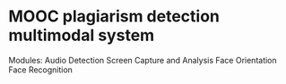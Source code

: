 # MOOC plagiarism detection multimodal system
 
Modules:
  Audio Detection
  Screen Capture and Analysis
  Face Orientation
  Face Recognition
